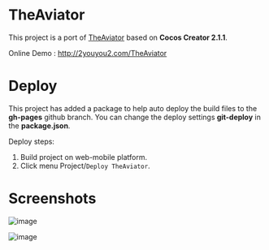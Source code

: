 # TheAviator

This project is a port of [TheAviator](https://github.com/yakudoo/TheAviator) based on **Cocos Creator 2.1.1**.

Online Demo : http://2youyou2.com/TheAviator

# Deploy

This project has added a package to help auto deploy the build files to the **gh-pages** github branch.
You can change the deploy settings **git-deploy** in the **package.json**.

Deploy steps: 
1. Build project on web-mobile platform.
2. Click menu Project/`Deploy TheAviator`.

# Screenshots

![image](https://user-images.githubusercontent.com/1862402/51579784-2f432700-1efd-11e9-8100-02a3e254f774.png)

![image](https://user-images.githubusercontent.com/1862402/51597436-363a5b80-1f36-11e9-91d5-78c288a960a9.png)

